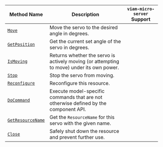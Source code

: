 <!-- prettier-ignore -->
| Method Name | Description | `viam-micro-server` Support |
| ----------- | ----------- | --------------------------- |
| [`Move`](/appendix/apis/components/servo/#move) | Move the servo to the desired angle in degrees. | <p class="center-text"><i class="fas fa-check" title="yes"></i></p> |
| [`GetPosition`](/appendix/apis/components/servo/#getposition) | Get the current set angle of the servo in degrees. | <p class="center-text"><i class="fas fa-check" title="yes"></i></p> |
| [`IsMoving`](/appendix/apis/components/servo/#ismoving) | Returns whether the servo is actively moving (or attempting to move) under its own power. | <p class="center-text"><i class="fas fa-times" title="no"></i></p> |
| [`Stop`](/appendix/apis/components/servo/#stop) | Stop the servo from moving. | <p class="center-text"><i class="fas fa-check" title="yes"></i></p> |
| [`Reconfigure`](/appendix/apis/components/servo/#reconfigure) | Reconfigure this resource. | <p class="center-text"><i class="fas fa-times" title="no"></i></p> |
| [`DoCommand`](/appendix/apis/components/servo/#docommand) | Execute model-specific commands that are not otherwise defined by the component API. |
| [`GetResourceName`](/appendix/apis/components/servo/#getresourcename) | Get the `ResourceName` for this servo with the given name. | <p class="center-text"><i class="fas fa-times" title="no"></i></p> |
| [`Close`](/appendix/apis/components/servo/#close) | Safely shut down the resource and prevent further use. | <p class="center-text"><i class="fas fa-times" title="no"></i></p> |
